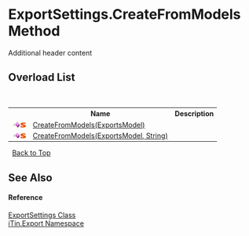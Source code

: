 # ExportSettings.CreateFromModels Method 
Additional header content 


## Overload List
&nbsp;<table><tr><th></th><th>Name</th><th>Description</th></tr><tr><td>![Public method](media/pubmethod.gif "Public method")![Static member](media/static.gif "Static member")</td><td><a href="9d245317-299f-6608-76fd-ab0980325fa5">CreateFromModels(ExportsModel)</a></td><td /></tr><tr><td>![Public method](media/pubmethod.gif "Public method")![Static member](media/static.gif "Static member")</td><td><a href="0d7acdd9-bdfa-da4a-8bac-e51f9eacbe02">CreateFromModels(ExportsModel, String)</a></td><td /></tr></table>&nbsp;
<a href="#exportsettings.createfrommodels-method">Back to Top</a>

## See Also


#### Reference
<a href="d8d655e9-5d05-0438-ab78-0c8d4761dd06">ExportSettings Class</a><br /><a href="3fffd16d-e8dd-a992-537b-8b7ec294fc13">iTin.Export Namespace</a><br />